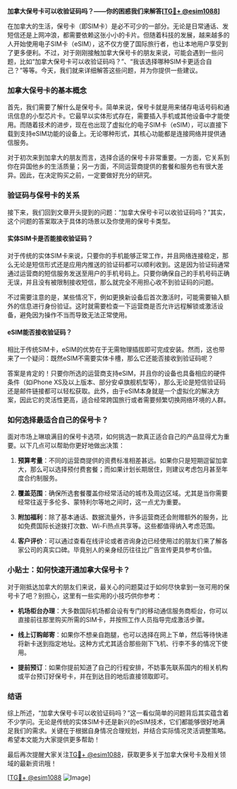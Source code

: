 **加拿大保号卡可以收验证码吗？——你的困惑我们来解答[[TG💪+ @esim1088](https://t.me/s/esim1088)]**

在加拿大的生活，保号卡（即SIM卡）是必不可少的一部分。无论是日常通话、发短信还是上网冲浪，都需要依赖这张小小的卡片。但随着科技的发展，越来越多的人开始使用电子SIM卡（eSIM），这不仅方便了国际旅行者，也让本地用户享受到了更多便利。不过，对于刚刚接触加拿大保号卡的朋友来说，可能会遇到一些问题，比如“加拿大保号卡可以收验证码吗？”、“我该选择哪种SIM卡更适合自己？”等等。今天，我们就来详细解答这些问题，并为你提供一些建议。

### 加拿大保号卡的基本概念

首先，我们需要了解什么是保号卡。简单来说，保号卡就是用来储存电话号码和通讯信息的小型芯片卡。它最早以实体形式存在，需要插入手机或其他设备中才能使用。而随着技术的进步，现在也出现了虚拟化的电子SIM卡（eSIM），可以直接下载到支持eSIM功能的设备上。无论哪种形式，其核心功能都是连接网络并提供通信服务。

对于初次来到加拿大的朋友而言，选择合适的保号卡非常重要。一方面，它关系到你在异国他乡的生活质量；另一方面，不同运营商提供的套餐和服务也有很大差异。因此，在决定购买之前，一定要做好充分的研究。

### 验证码与保号卡的关系

接下来，我们回到文章开头提到的问题：“加拿大保号卡可以收验证码吗？”其实，这个问题的答案取决于具体的场景以及你使用的保号卡类型。

#### 实体SIM卡是否能接收验证码？

对于传统的实体SIM卡来说，只要你的手机能够正常工作，并且网络连接稳定，那么无论是短信形式还是应用内推送的验证码都可以顺利收到。这是因为验证码通常通过运营商的短信服务发送至用户的手机号码上。只要你确保自己的手机号码正确无误，并且没有被限制接收短信，那么就完全不用担心收不到验证码的问题。

不过需要注意的是，某些情况下，例如更换新设备后首次激活时，可能需要输入额外的信息进行身份验证。这时就需要检查一下运营商是否允许远程解锁或激活设备，避免因为操作不当而导致无法正常使用。

#### eSIM能否接收验证码？

相比于传统SIM卡，eSIM的优势在于无需物理插拔即可完成安装。然而，这也带来了一个疑问：既然eSIM不需要实体卡槽，那么它还能否接收到验证码呢？

答案是肯定的！只要你所选的运营商支持eSIM，并且你的设备也具备相应的硬件条件（如iPhone XS及以上版本、部分安卓旗舰机型等），那么无论是短信验证码还是邮件链接都可以轻松获取。此外，由于eSIM本身就是一个虚拟化的解决方案，因此它的灵活性更高，适合经常跨国旅行或者需要频繁切换网络环境的人群。

### 如何选择最适合自己的保号卡？

面对市场上琳琅满目的保号卡选项，如何挑选一款真正适合自己的产品显得尤为重要。以下几点可以帮助你更好地做出决策：

1. **预算考量**：不同的运营商提供的资费标准相差甚远。如果你只是短期逗留加拿大，那么可以选择预付费套餐；而如果计划长期居住，则建议考虑包月甚至年度合约制服务。
   
2. **覆盖范围**：确保所选套餐覆盖你经常活动的城市及周边区域。尤其是当你需要经常往返于多伦多、蒙特利尔等地之间时，这一点尤为重要。

3. **附加福利**：除了基本通话、数据流量外，许多运营商还会附赠额外的服务，比如免费国际长途拨打次数、Wi-Fi热点共享等。这些都值得纳入考虑范围。

4. **客户评价**：可以通过查看在线评论或者咨询身边已经使用过的朋友们来了解各家公司的真实口碑。毕竟别人的亲身经历往往比广告宣传更具参考价值。

### 小贴士：如何快速开通加拿大保号卡？

对于刚抵达加拿大的朋友们来说，最关心的问题莫过于如何尽快拿到一张可用的保号卡了吧？别担心，这里有一些实用的小技巧供你参考：

- **机场柜台办理**：大多数国际机场都会设有专门的移动通信服务商柜台，你可以直接前往那里购买所需的SIM卡，并按照工作人员指导完成激活步骤。
  
- **线上订购邮寄**：如果你不想亲自跑腿，也可以选择在网上下单，然后等待快递将新卡送到指定地址。这种方式尤其适合那些刚下飞机、行李不多的情况下使用。

- **提前预订**：如果你提前知道了自己的行程安排，不妨事先联系国内的相关机构或平台预订好保号卡，并在到达目的地后直接领取即可。

### 结语

综上所述，“加拿大保号卡可以收验证码吗？”这一看似简单的问题背后其实蕴含着不少学问。无论是传统的实体SIM卡还是新兴的eSIM技术，它们都能够很好地满足我们的需求。关键在于根据自身情况合理规划，并结合实际情况灵活调整策略。希望本文能为大家提供更多帮助！

最后再次提醒大家关注[TG💪+ @esim1088](https://t.me/s/esim1088)，获取更多关于加拿大保号卡及相关领域的最新资讯哦！

[[TG💪+ @esim1088](https://t.me/s/esim1088) ![Image](https://i.postimg.cc/4NQfJmqS/Snipaste-2025-05-13-00-14-12.png)]